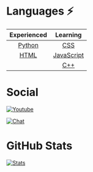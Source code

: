 # Languages ⚡

| Experienced   | Learning      |
| :---: | :---: |
| <a href="https://www.python.org/" target="_blank">Python</a>        | <a href="https://en.wikipedia.org/wiki/CSS" target="_blank">CSS</a>           |
| <a href="https://en.wikipedia.org/wiki/HTML" target="_blank">HTML</a>          | <a href="https://www.javascript.com/" target="_blank">JavaScript</a>    |
|       | <a href="https://en.wikipedia.org/wiki/C%2B%2B" target="_blank">C++</a> |


# Social
[![Youtube](https://img.shields.io/badge/%20YouTube-1567da.svg)](https://www.youtube.com/channel/UC3wKq0NLwP5XQGnQ7p5zgwQ)


[![Chat](https://img.shields.io/badge/Discord-6289da.svg)](https://discord.gg/Vemmf6GECg)

# GitHub Stats


[![Stats](https://github-readme-stats.vercel.app/api?username=User00092&show_icons=true&hide_title=true)](https://github.com/User00092)
<!--
**User00092/User00092** is a ✨ _special_ ✨ repository because its `README.md` (this file) appears on your GitHub profile.

Here are some ideas to get you started:

- 🔭 I’m currently working on ...
- 🌱 I’m currently learning ...
- 👯 I’m looking to collaborate on ...
- 🤔 I’m looking for help with ...
- 💬 Ask me about ...
- 📫 How to reach me: ...
- 😄 Pronouns: ...
- ⚡ Fun fact: ...
-->

